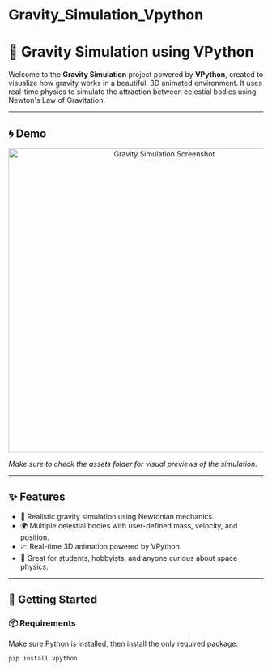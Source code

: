 # Gravity_Simulation_Vpython
# 🌌 Gravity Simulation using VPython

Welcome to the **Gravity Simulation** project powered by **VPython**, created to visualize how gravity works in a beautiful, 3D animated environment. It uses real-time physics to simulate the attraction between celestial bodies using Newton's Law of Gravitation.

---

## 🌀 Demo

<p align="center">
  <img src="C:\Users\HP\OneDrive\Pictures\Screenshots\Screenshot 2025-05-28 002304.png" width="600" alt="Gravity Simulation Screenshot">
</p>

*Make sure to check the assets folder for visual previews of the simulation.*

---

## ✨ Features

- 🎯 Realistic gravity simulation using Newtonian mechanics.
- 🌍 Multiple celestial bodies with user-defined mass, velocity, and position.
- 📈 Real-time 3D animation powered by VPython.
- 🧠 Great for students, hobbyists, and anyone curious about space physics.

---

## 🚀 Getting Started

### 📦 Requirements

Make sure Python is installed, then install the only required package:

```bash
pip install vpython


